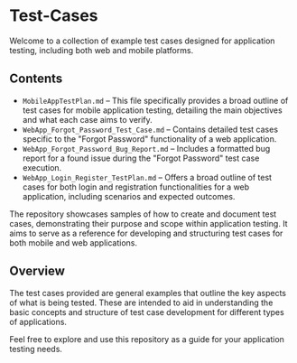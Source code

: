 # Test-Cases

Welcome to a collection of example test cases designed for application testing, including both web and mobile platforms.

## Contents

- `MobileAppTestPlan.md` – This file specifically provides a broad outline of test cases for mobile application testing, detailing the main objectives and what each case aims to verify.
- `WebApp_Forgot_Password_Test_Case.md` – Contains detailed test cases specific to the "Forgot Password" functionality of a web application.
- `WebApp_Forgot_Password_Bug_Report.md` – Includes a formatted bug report for a found issue during the "Forgot Password" test case execution.
- `WebApp_Login_Register_TestPlan.md` – Offers a broad outline of test cases for both login and registration functionalities for a web application, including scenarios and expected outcomes.

The repository showcases samples of how to create and document test cases, demonstrating their purpose and scope within application testing. It aims to serve as a reference for developing and structuring test cases for both mobile and web applications.

## Overview

The test cases provided are general examples that outline the key aspects of what is being tested. These are intended to aid in understanding the basic concepts and structure of test case development for different types of applications.

Feel free to explore and use this repository as a guide for your application testing needs.
